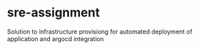 # sre-assignment
Solution to infrastructure provisiong for automated deployment of application and argocd integration

